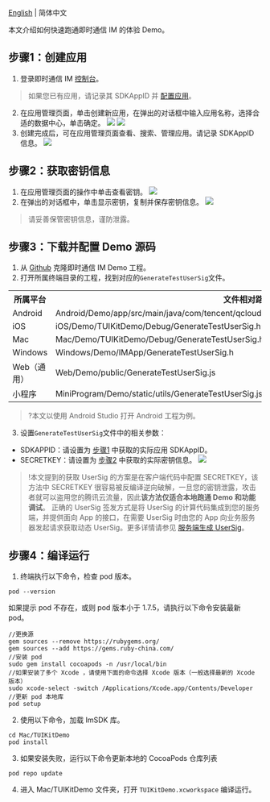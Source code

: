 [English](./README.md) | 简体中文

本文介绍如何快速跑通即时通信 IM 的体验 Demo。

## 步骤1：创建应用
1. 登录即时通信 IM [控制台](https://console.cloud.tencent.com/avc)。
> 如果您已有应用，请记录其 SDKAppID 并 [配置应用](#step2)。
2. 在应用管理页面，单击创建新应用，在弹出的对话框中输入应用名称，选择合适的数据中心，单击确定。
![](https://write-document-release-1258344699.cos.ap-guangzhou.tencentcos.cn/100027937867/6fc4b61ba62d11eeae9a525400c26da5.png?q-sign-algorithm=sha1&q-ak=AKID2R7tLDF_vlveaNTTR3qs7HdRt6tsl0fKDMVHHpXNMxTLgJHsuHp5NYOXM--72JDy&q-sign-time=1705041321;1705044921&q-key-time=1705041321;1705044921&q-header-list=&q-url-param-list=&q-signature=f533fa8be64c49ab562163e56cd4986d0000aff8&x-cos-security-token=9ppkNO9PtSvH4JbxBSmHE82h1D9Fjrua1fcebe235c87f42f214d99e3ddd175ed_G6fbYPfiMADONai5bOUWdr3nJkinW0mqjfc7aTs7AISjyZsb6TZiPj7ZUYZcva29WNd7iyw1w-4N7T1LFRUDyF60aiD-wjM5SKi2Wysl7vCqj-RoeEpjvk7yr0hBEASFcEoyCtYqI_QSH7nVrqXgtbYOJQr5jFbSX96VIxdzSRtw3L_eH58KXNMiplGn1ahlYJ345uR9hOLS0FBRUuXp8XTL2gOSkHwX6qjY-4KlImyS-CfR6HAc6OhHvhtbPJeCdh5g8fZITwQVlMZPRWRUW7N7xAN4jOGNL97wYTjqfjtomp2r2I5yZxLjtC5oDDZN17BIaAwe0TGyLFlnwR1KNQlQ4RuZOsEQJJvYoLOaRVfmvmP4TshXpFMjBJ2ag8a)
![](https://write-document-release-1258344699.cos.ap-guangzhou.tencentcos.cn/100027937867/6fbc3f98a62d11ee9fd6525400bb593a.png?q-sign-algorithm=sha1&q-ak=AKIDPwe6pqU-RnSVbdCZrun0wxBi-uXIyd9_u4ElR2nanFdeQ6r68ULdNkBzdahmUsW-&q-sign-time=1705041321;1705044921&q-key-time=1705041321;1705044921&q-header-list=&q-url-param-list=&q-signature=af7f754a00fdb65fd5848145b39bc9bf9185d690&x-cos-security-token=9ppkNO9PtSvH4JbxBSmHE82h1D9Fjruad2fbd6fb6b49030895823ed0dce3d45e_G6fbYPfiMADONai5bOUWdr3nJkinW0mqjfc7aTs7AISjyZsb6TZiPj7ZUYZcva29WNd7iyw1w-4N7T1LFRUDyF60aiD-wjM5SKi2Wysl7vCqj-RoeEpjvk7yr0hBEASFcEoyCtYqI_QSH7nVrqXgtbYOJQr5jFbSX96VIxdzSRtw3L_eH58KXNMiplGn1ahjSj_kgAUbV5ezrtqPU_3Rw6GGTGBYUTg-aY3nLTaAXF9Ls9XPYl2w8GijqlxCtUIytAjiscy5oyaQKcqXpPvrmJYmDaR5Ks4vIQiq2JEAo4euM2IGbU5VvDL89Fc0qcuE5-n6sOjdZ6rzE4iM3g1lEomjV1Ib5BQ-npye-Dh6Wh-ft30xROKz57hEhSHzq6g)
3. 创建完成后，可在应用管理页面查看、搜索、管理应用。请记录 SDKAppID 信息。
![](https://write-document-release-1258344699.cos.ap-guangzhou.tencentcos.cn/100027937867/6fcb1f76a62d11ee9939525400461a83.png?q-sign-algorithm=sha1&q-ak=AKIDVD2vIt54ixTf0QhZppp8jvneKnCbCC7cYGuqfWGiD3KwrNqI0kDROe5MSL5Tj2zH&q-sign-time=1705041321;1705044921&q-key-time=1705041321;1705044921&q-header-list=&q-url-param-list=&q-signature=5a0050227ee027c9c84d4be4b90fad73c8470ae2&x-cos-security-token=9ppkNO9PtSvH4JbxBSmHE82h1D9Fjrua2a491a422bb339b62bdf7c4f461e2e36_G6fbYPfiMADONai5bOUWdr3nJkinW0mqjfc7aTs7AISjyZsb6TZiPj7ZUYZcva29WNd7iyw1w-4N7T1LFRUDyF60aiD-wjM5SKi2Wysl7vCqj-RoeEpjvk7yr0hBEASFcEoyCtYqI_QSH7nVrqXgtbYOJQr5jFbSX96VIxdzSRtw3L_eH58KXNMiplGn1ahNgNiQlZ0juftKVUFkiygn_W3rvjSLIm4gpnWISRukeVhBQiorz9m7PF5q-9RkTcfS29DQYvW0sg_ekNdGI0MeDpiOyXjKqcT47hGVTNsy7VyO8MjiuR3RkId6XKpqhePl1cWGATcZII9C6JhUTWDAZxcsDtalFMr35ES8-fOuPVF4Lv0pYbVlx1tWa5vBbDb)

## 步骤2：获取密钥信息

1. 在应用管理页面的操作中单击查看密钥。
![](https://write-document-release-1258344699.cos.ap-guangzhou.tencentcos.cn/100027269567/ecb86072b11311ee9fd6525400bb593a.png?q-sign-algorithm=sha1&q-ak=AKIDccwHwiaKs1zZASGFRQ3tNJvDGWsqubRgoI4D_iNrbonzVD4qv7zEEPeuovJM2t2e&q-sign-time=1705041321;1705044921&q-key-time=1705041321;1705044921&q-header-list=&q-url-param-list=&q-signature=d9deb00235c65787247dd560425a99db16dd5c94&x-cos-security-token=GhZpk0pF2CizBUrN0bW5tlarp9KJGD0ab514201872c5cb9444912a8c8c8f9d6bLvvJzap6DWP7R36kGigcgvUMGXYwZ6IqwB8FjO4F96E4SxeYxahI1AltuBfjeMXmfi9HCVNnUJjZvooIQtEUq7IqXLSaryDKcK7O8MXMHyzgvNybEWZow1zB6cJ6dEKsngqDhKc9M41ZjQWsXm-xncp7Rv4gQjLU5uAw9h4L3ko5jEJdtd4G549PvJqIdvhBWgNoQVY3yD7ST-iLPkdnwjZY_Rqd4HlqA5Jh_I9k2kfcjJl60RjR6z8G2oFGUOtwzp4CJqltmWkL8OUDzxHq0ZXVesfBDJUMSonjfcTxdYApBahJz5MZ9el7OE2QpjnqEjYQPqqx-a_Ll898RVIAtqy1T_Y4pWmkxak_eGAqljyFsTA-61p_NfulgjBzMsME)
2. 在弹出的对话框中，单击显示密钥，复制并保存密钥信息。
![](https://write-document-release-1258344699.cos.ap-guangzhou.tencentcos.cn/100027269567/f1d63334b11311eeae9a525400c26da5.png?q-sign-algorithm=sha1&q-ak=AKID9l6AMH0HkGUpETTygUSLq-OdLGol_zYiH5S5YGV_VKPMtI4n5INkaRRiB10WMa5d&q-sign-time=1705041321;1705044921&q-key-time=1705041321;1705044921&q-header-list=&q-url-param-list=&q-signature=4e945e058a1ffcbc287130ecc9ba6a3cce4dde92&x-cos-security-token=9ppkNO9PtSvH4JbxBSmHE82h1D9Fjruab80bda0fa2814297db0adf4ac6bc9c65_G6fbYPfiMADONai5bOUWdr3nJkinW0mqjfc7aTs7AISjyZsb6TZiPj7ZUYZcva29WNd7iyw1w-4N7T1LFRUDyF60aiD-wjM5SKi2Wysl7vCqj-RoeEpjvk7yr0hBEASFcEoyCtYqI_QSH7nVrqXgtbYOJQr5jFbSX96VIxdzSSvkzF659HECTPUQjNANdxvl-Pe7hHa8vk8Gons8iP0PcmSe8YE7VRUSpOKIkfwqZGOOCEyT94A9ilepUP1g93gMh5G9QP9xdjFazstbYu1uc4f4EhWJrZ3XjMZSsXfn9uA2wvmfdJEuSN4B8I0_ifZ3hoad-w2xm34K329ehxdFMawRQ4aKC0EH9Jq3T6FcMWdcog1MedNgGDCkTYqdJlh)

> 请妥善保管密钥信息，谨防泄露。


## 步骤3：下载并配置 Demo 源码

1. 从 [Github](https://github.com/tencentyun/TIMSDK) 克隆即时通信 IM Demo 工程。
2. 打开所属终端目录的工程，找到对应的`GenerateTestUserSig`文件。
<table>
<tr>
<th nowrap="nowrap">所属平台</th>  
<th nowrap="nowrap">文件相对路径</th>  
</tr>
<tr>      
<td>Android</td>   
<td>Android/Demo/app/src/main/java/com/tencent/qcloud/tim/demo/signature/GenerateTestUserSig.java</td>   
</tr> 
<tr>
<td>iOS</td>   
<td>iOS/Demo/TUIKitDemo/Debug/GenerateTestUserSig.h</td>
</tr> 
<tr>      
<td>Mac</td>   
<td>Mac/Demo/TUIKitDemo/Debug/GenerateTestUserSig.h</td>   
</tr>  
<tr>      
<td>Windows</td>   
<td>Windows/Demo/IMApp/GenerateTestUserSig.h</td>   
</tr>  
<tr>      
<td>Web（通用）</td>   
<td>Web/Demo/public/GenerateTestUserSig.js</td>   
</tr>  
<tr>      
<td>小程序</td>   
<td>MiniProgram/Demo/static/utils/GenerateTestUserSig.js</td>   
</tr>  
</table>

>?本文以使用 Android Studio 打开 Android 工程为例。
>
3. 设置`GenerateTestUserSig`文件中的相关参数：
- SDKAPPID：请设置为 [步骤1](#step1) 中获取的实际应用 SDKAppID。
- SECRETKEY：请设置为 [步骤2](#step2) 中获取的实际密钥信息。
![](https://main.qcloudimg.com/raw/bfbe25b15b7aa1cc34be76d7388562aa.png)


>!本文提到的获取 UserSig 的方案是在客户端代码中配置 SECRETKEY，该方法中 SECRETKEY 很容易被反编译逆向破解，一旦您的密钥泄露，攻击者就可以盗用您的腾讯云流量，因此**该方法仅适合本地跑通 Demo 和功能调试**。
>正确的 UserSig 签发方式是将 UserSig 的计算代码集成到您的服务端，并提供面向 App 的接口，在需要 UserSig 时由您的 App 向业务服务器发起请求获取动态 UserSig。更多详情请参见 [服务端生成 UserSig](https://cloud.tencent.com/document/product/269/32688#GeneratingdynamicUserSig)。

## 步骤4：编译运行
1. 终端执行以下命令，检查 pod 版本。
```
pod --version
```
  如果提示 pod 不存在，或则 pod 版本小于 1.7.5，请执行以下命令安装最新 pod。
```
//更换源
gem sources --remove https://rubygems.org/
gem sources --add https://gems.ruby-china.com/
//安装 pod
sudo gem install cocoapods -n /usr/local/bin
//如果安装了多个 Xcode ，请使用下面的命令选择 Xcode 版本（一般选择最新的 Xcode 版本）
sudo xcode-select -switch /Applications/Xcode.app/Contents/Developer
//更新 pod 本地库
pod setup
```
2. 使用以下命令，加载 ImSDK 库。
```
cd Mac/TUIKitDemo
pod install
```
3. 如果安装失败，运行以下命令更新本地的 CocoaPods 仓库列表
```
pod repo update
```
4. 进入 Mac/TUIKitDemo 文件夹，打开 `TUIKitDemo.xcworkspace` 编译运行。


